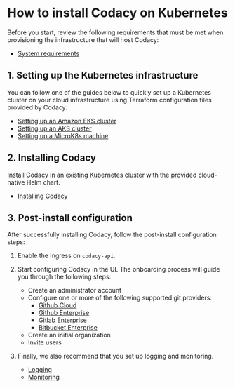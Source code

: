 # How to install Codacy on Kubernetes

Before you start, review the following requirements that must be met when provisioning the infrastructure that will host Codacy:

-   [System requirements](requirements.md)

## 1. Setting up the Kubernetes infrastructure

You can follow one of the guides below to quickly set up a Kubernetes cluster on your cloud infrastructure using Terraform configuration files provided by Codacy:

-   [Setting up an Amazon EKS cluster](infrastructure/eks-quickstart.md)
-   [Setting up an AKS cluster](infrastructure/aks-quickstart.md)
-   [Setting up a MicroK8s machine](infrastructure/microk8s-quickstart.md)

## 2. Installing Codacy

Install Codacy in an existing Kubernetes cluster with the provided cloud-native Helm chart.

-   [Installing Codacy](install.md)

## 3. Post-install configuration

After successfully installing Codacy, follow the post-install configuration steps:

1.  Enable the Ingress on `codacy-api`.

2.  Start configuring Codacy in the UI. The onboarding process will guide you through the following steps:

    -   Create an administrator account
    -   Configure one or more of the following supported git providers:
        -   [Github Cloud](configuration/git-providers/github-cloud.md)
        -   [Github Enterprise](configuration/git-providers/github-enterprise.md)
        -   [Gitlab Enterprise](configuration/git-providers/gitlab-enterprise.md)
        -   [Bitbucket Enterprise](configuration/git-providers/bitbucket-enterprise.md)
    -   Create an initial organization
    -   Invite users

3.  Finally, we also recommend that you set up logging and monitoring.

    -   [Logging](configuration/logging.md)
    -   [Monitoring](configuration/monitoring.md)
